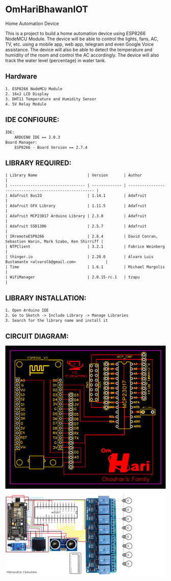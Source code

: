 # OmHariBhawanIOT
Home Automation Device

This is a project to build a home automation device using ESP8266 NodeMCU Module. The device will be able to control the lights, fans, AC, TV, etc. using a mobile app, web app, telegram and even Google Voice assistance. The device will also be able to detect the temperature and humidity of the room and control the AC accordingly. The device will also track the water level (percentage) in water tank.

## Hardware
    1. ESP8266 NodeMCU Module
    2. 16x2 LCD Display
    3. DHT11 Temperature and Humidity Sensor
    4. 5V Relay Module
    
## IDE CONFIGURE:
    IDE:
        ARDUINO IDE == 2.0.3
    Board Manager:
        ESP8266 - Board Version == 2.7.4

## LIBRARY REQUIRED:

    | Library Name                      | Version       | Author                                                  |
    | --------------------------------- | ------------- | ------------------------------------------------------- |
    | Adafruit BusIO                    | 1.14.1        | Adafruit                                                |
    | Adafruit GFX Library              | 1.11.5        | Adafruit                                                |
    | Adafruit MCP23017 Arduino Library | 2.3.0         | Adafruit                                                |
    | Adafruit SSD1306                  | 2.5.7         | Adafruit                                                |
    | IRremoteESP8266                   | 2.8.4         | David Conran, Sebastien Warin, Mark Szabo, Ken Shirriff |
    | NTPClient                         | 3.2.1         | Fabrice Weinberg                                        |
    | thinger.io                        | 2.20.0        | Alvaro Luis Bustamante <alvarolb@gmail.com>             |
    | Time                              | 1.6.1         | Michael Margolis                                        |
    | WiFiManager                       | 2.0.15-rc.1   | tzapu                                                   |

## LIBRARY INSTALLATION:
    1. Open Arduino IDE
    2. Go to Sketch -> Include Library -> Manage Libraries
    3. Search for the library name and install it

## CIRCUIT DIAGRAM:
<!-- include image -->

![PCB_DIAGRAM](https://github.com/hChauhan4862/OmHariBhawanIOT/blob/main/PCB_DIAGRAM.png?raw=true)

![CONNECTION_DIAGRAM.png](https://github.com/hChauhan4862/OmHariBhawanIOT/blob/main/CONNECTION_DIAGRAM.png?raw=true)

	
	

